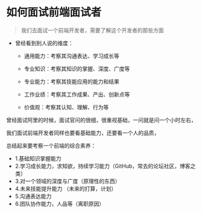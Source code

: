 # 如何面试前端面试者

>我们去面试一个前端开发者，需要了解这个开发者的那些方面


- 曾经看到别人说的维度：

  - 通用能力：考察其沟通表达、学习成长等

  - 专业知识：考察其知识的掌握、深度、广度等

  - 专业能力：考察其技能应用的能力和结果

  - 工作业绩：考察其工作成果、产出、创新点等

  - 价值观：考察其认知、理解、行为等


曾经面试阿里的时候，面试官问的很细，很重视基础，一问就是问一个小时左右，

我们面试前端开发者同样也要看基础能力，还要看一个人的品质，

总结起来要考察一个前端的综合素养：
- 1.基础知识掌握能力
- 2.学习成长能力，求知欲，持续学习能力（GitHub，常去的论坛社区，博客之类）
- 3.对一个领域的深度与广度（原理性的东西）
- 4.未来技能提升能力 （未来的打算，计划）
- 5.沟通表达能力
- 6.团队协作能力，人品等（离职原因）
